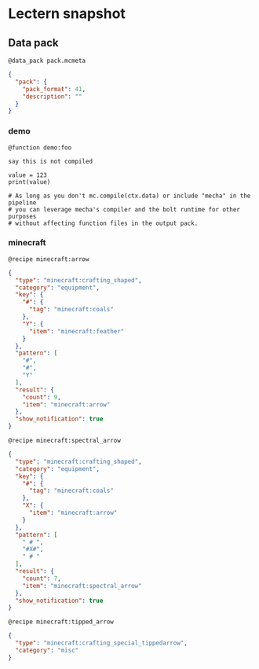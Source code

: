 # Lectern snapshot

## Data pack

`@data_pack pack.mcmeta`

```json
{
  "pack": {
    "pack_format": 41,
    "description": ""
  }
}
```

### demo

`@function demo:foo`

```mcfunction
say this is not compiled

value = 123
print(value)

# As long as you don't mc.compile(ctx.data) or include "mecha" in the pipeline
# you can leverage mecha's compiler and the bolt runtime for other purposes
# without affecting function files in the output pack.
```

### minecraft

`@recipe minecraft:arrow`

```json
{
  "type": "minecraft:crafting_shaped",
  "category": "equipment",
  "key": {
    "#": {
      "tag": "minecraft:coals"
    },
    "Y": {
      "item": "minecraft:feather"
    }
  },
  "pattern": [
    "#",
    "#",
    "Y"
  ],
  "result": {
    "count": 9,
    "item": "minecraft:arrow"
  },
  "show_notification": true
}
```

`@recipe minecraft:spectral_arrow`

```json
{
  "type": "minecraft:crafting_shaped",
  "category": "equipment",
  "key": {
    "#": {
      "tag": "minecraft:coals"
    },
    "X": {
      "item": "minecraft:arrow"
    }
  },
  "pattern": [
    " # ",
    "#X#",
    " # "
  ],
  "result": {
    "count": 7,
    "item": "minecraft:spectral_arrow"
  },
  "show_notification": true
}
```

`@recipe minecraft:tipped_arrow`

```json
{
  "type": "minecraft:crafting_special_tippedarrow",
  "category": "misc"
}
```
